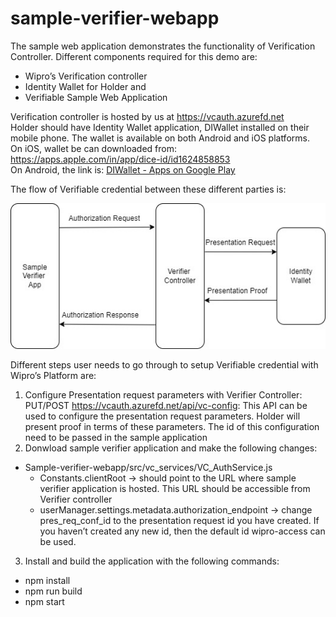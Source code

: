 # sample-verifier-webapp

The sample web application demonstrates the functionality of Verification Controller. Different components required for this demo are:<br> 
- Wipro’s Verification controller <br>
- Identity Wallet for Holder and <br>
- Verifiable Sample Web Application <br>

Verification controller is hosted by us at https://vcauth.azurefd.net <br>
Holder should have Identity Wallet application, DIWallet installed on their mobile phone. The wallet is available on both Android and iOS platforms. 
<br>On iOS, wallet be can downloaded from: https://apps.apple.com/in/app/dice-id/id1624858853
<br>On Android, the link is: [DIWallet - Apps on Google Play](https://play.google.com/store/apps/details?id=com.diwallet1)

The flow of Verifiable credential between these different parties is:<br>

![Flow between different parties](diagrams/flow_vc_auth.jpg)





Different steps user needs to go through to setup Verifiable credential with Wipro’s Platform are: <br>
1.	Configure Presentation request parameters with Verifier Controller:
PUT/POST https://vcauth.azurefd.net/api/vc-config: This API can be used to configure the presentation request parameters. Holder will present proof in terms of these parameters. The id of this configuration need to be passed in the sample application
2.	Donwload sample verifier application and make the following changes:
   - Sample-verifier-webapp/src/vc_services/VC_AuthService.js 
      - Constants.clientRoot -> should point to the URL where sample verifier application is hosted. This URL should be accessible from Verifier controller 
      - userManager.settings.metadata.authorization_endpoint -> change pres_req_conf_id to the presentation request id you have created. If you haven’t created any new id, then the default id wipro-access can be used.
3.	Install and build the application with the following commands:
 - npm install <br>
 - npm run build <br>
 - npm start <br>
